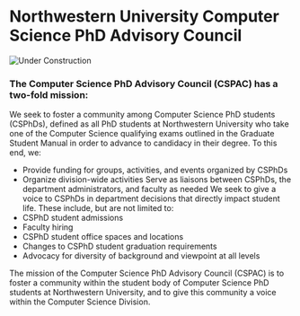 # Northwestern University Computer Science PhD Advisory Council
![Under Construction](http://www.animatedgif.net/underconstruction/5consbar2_e0.gif)
### The Computer Science PhD Advisory Council (CSPAC) has a two-fold mission:
We seek to foster a community among Computer Science PhD students (CSPhDs), defined as all PhD students at Northwestern University who take one of the Computer Science qualifying exams outlined in the Graduate Student Manual in order to advance to candidacy in their degree. To this end, we:
* Provide funding for groups, activities, and events organized by CSPhDs
* Organize division-wide activities
Serve as liaisons between CSPhDs, the department administrators, and faculty as needed
We seek to give a voice to CSPhDs in department decisions that directly impact student life. These include, but are not limited to:
* CSPhD student admissions
* Faculty hiring
* CSPhD student office spaces and locations
* Changes to CSPhD student graduation requirements
* Advocacy for diversity of background and viewpoint at all levels

The mission of the Computer Science PhD Advisory Council (CSPAC) is to foster a community within the student body of Computer Science PhD students at Northwestern University, and to give this community a voice within the Computer Science Division.


